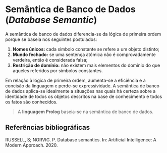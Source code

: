# Semântica de Banco de Dados (*Database Semantic*)

A semântica de banco de dados diferencia-se da lógica de primeira ordem porque
se baseia nos seguintes postulados:
1. **Nomes únicos:** cada símbolo constante se refere a um objeto distinto;
2. **Mundo fechado:** se uma sentença atômica não é comprovadamente verdeira, então
   é considerada falsa;
3. **Restrição de domínio:** não existem mais elementos do domínio do que aqueles
   referidos por símbolos constantes.

Em relação à lógica de primeira ordem, aumenta-se a eficiência e a concisão da
linguagem e perde-se expressividade. A semântica de banco de dados aplica-se
idealmente a situações nas quais há certeza sobre a identidade de todos os
objetos descritos na base de conhecimento e todos os fatos são conhecidos.

> A **linguagem Prolog** baseia-se na semântica de banco de dados.

## Referências bibliográficas

RUSSELL, S; NORVIG. P. Database semantics. In: Artificial Intelligence: A Modern Approach. 2020.



